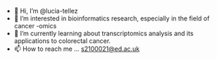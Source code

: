 - 👋 Hi, I’m @lucia-tellez
- 👀 I’m interested in bioinformatics research, especially in the field of cancer -omics
- 🌱 I’m currently learning about transcriptomics analysis and its applications to colorectal cancer.
- 📫 How to reach me ... s2100021@ed.ac.uk

<!---
lucia-tellez/lucia-tellez is a ✨ special ✨ repository because its `README.md` (this file) appears on your GitHub profile.
You can click the Preview link to take a look at your changes.
--->
